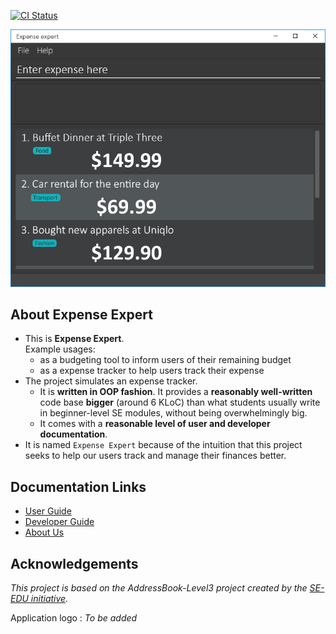 [![CI Status](https://github.com/AY2122S2-CS2103T-W09-3/tp/workflows/Java%20CI/badge.svg)](https://github.com/AY2122S2-CS2103T-W09-3/tp/actions)

![Ui](docs/images/Ui.png)

## About Expense Expert

- This is **Expense Expert**.<br>
  Example usages:
  - as a budgeting tool to inform users of their remaining budget
  - as a expense tracker to help users track their expense
- The project simulates an expense tracker.
  - It is **written in OOP fashion**. It provides a **reasonably well-written** code base **bigger** (around 6 KLoC) than what students usually write in beginner-level SE modules, without being overwhelmingly big.
  - It comes with a **reasonable level of user and developer documentation**.
- It is named `Expense Expert` because of the intuition that this project seeks to help our users track and manage their finances better.

## Documentation Links

* [User Guide](docs/UserGuide.md)
* [Developer Guide](docs/DeveloperGuide.md)
* [About Us](docs/AboutUs.md)

## Acknowledgements

_This project is based on the AddressBook-Level3 project created by the [SE-EDU initiative](https://se-education.org)._

Application logo : _To be added_
